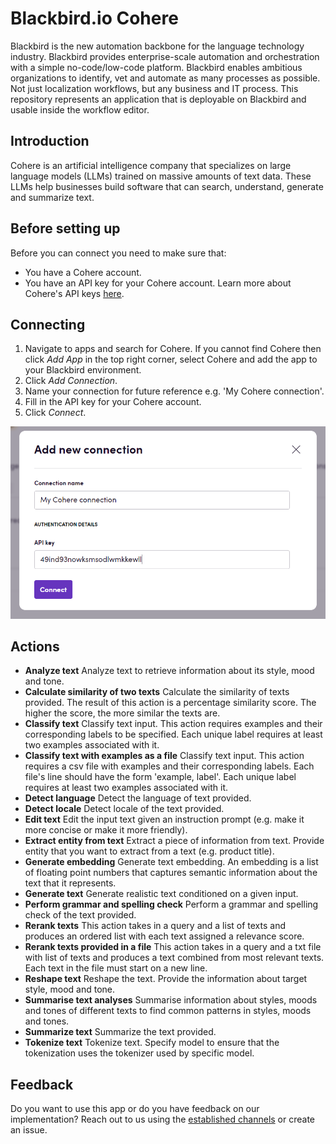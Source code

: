 # Blackbird.io Cohere

Blackbird is the new automation backbone for the language technology industry. Blackbird provides enterprise-scale automation and orchestration with a simple no-code/low-code platform. Blackbird enables ambitious organizations to identify, vet and automate as many processes as possible. Not just localization workflows, but any business and IT process. This repository represents an application that is deployable on Blackbird and usable inside the workflow editor.

## Introduction

<!-- begin docs -->

Cohere is an artificial intelligence company that specializes on large language models (LLMs) trained on massive amounts of text data. These LLMs help businesses build software that can search, understand, generate and summarize text.

## Before setting up

Before you can connect you need to make sure that:

- You have a Cohere account.
- You have an API key for your Cohere account. Learn more about Cohere's API keys [here](https://docs.cohere.com/reference/create-an-api-key%20).

## Connecting

1. Navigate to apps and search for Cohere. If you cannot find Cohere then click _Add App_ in the top right corner, select Cohere and add the app to your Blackbird environment.
2. Click _Add Connection_.
3. Name your connection for future reference e.g. 'My Cohere connection'.
4. Fill in the API key for your Cohere account.
7. Click _Connect_.

![CohereBlackbirdConnection](image/README/CohereBlackbirdConnection.png)

## Actions

- **Analyze text** Analyze text to retrieve information about its style, mood and tone.
- **Calculate similarity of two texts** Calculate the similarity of texts provided. The result of this action is a percentage similarity score. The higher the score, the more similar the texts are.
- **Classify text** Classify text input. This action requires examples and their corresponding labels to be specified. Each unique label requires at least two examples associated with it.
- **Classify text with examples as a file** Classify text input. This action requires a csv file with examples and their corresponding labels. Each file's line should have the form 'example, label'. Each unique label requires at least two examples associated with it.
- **Detect language** Detect the language of text provided.
- **Detect locale** Detect locale of the text provided.
- **Edit text** Edit the input text given an instruction prompt (e.g. make it more concise or make it more friendly).
- **Extract entity from text** Extract a piece of information from text. Provide entity that you want to extract from a text (e.g. product title).
- **Generate embedding** Generate text embedding. An embedding is a list of floating point numbers that captures semantic information about the text that it represents.
- **Generate text** Generate realistic text conditioned on a given input.
- **Perform grammar and spelling check** Perform a grammar and spelling check of the text provided.
- **Rerank texts** This action takes in a query and a list of texts and produces an ordered list with each text assigned a relevance score.
- **Rerank texts provided in a file** This action takes in a query and a txt file with list of texts and produces a text combined from most relevant texts. Each text in the file must start on a new line.
- **Reshape text** Reshape the text. Provide the information about target style, mood and tone.
- **Summarise text analyses** Summarise information about styles, moods and tones of different texts to find common patterns in styles, moods and tones.
- **Summarize text** Summarize the text provided.
- **Tokenize text** Tokenize text. Specify model to ensure that the tokenization uses the tokenizer used by specific model.


## Feedback

Do you want to use this app or do you have feedback on our implementation? Reach out to us using the [established channels](https://www.blackbird.io/) or create an issue.

<!-- end docs -->
